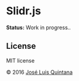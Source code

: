 # Slidr.js

**Status:** Work in progress..

## License
MIT license

© 2016 [José Luis Quintana](http://git.io/joseluisq)

